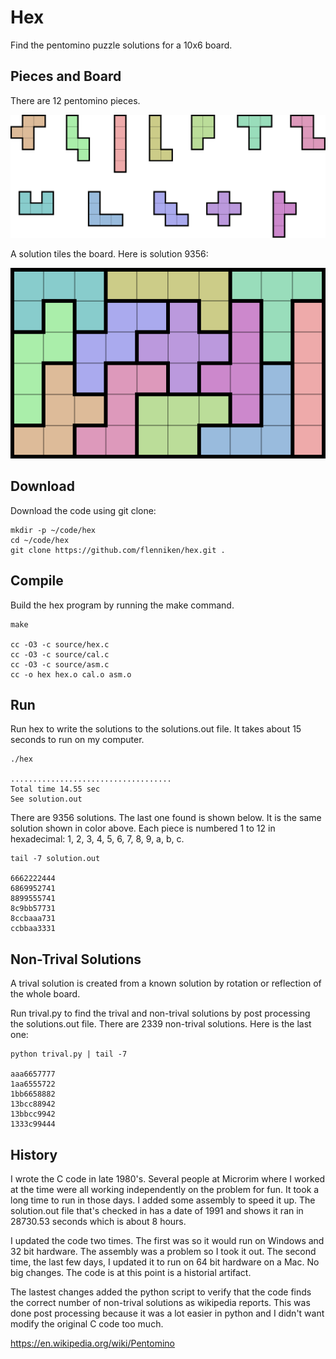 # Hex

Find the pentomino puzzle solutions for a 10x6 board.

## Pieces and Board

There are 12 pentomino pieces.

<img src="./pieces.svg">

A solution tiles the board. Here is solution 9356:

<img src="./solution9356.svg">

## Download

Download the code using git clone:

~~~
mkdir -p ~/code/hex
cd ~/code/hex
git clone https://github.com/flenniken/hex.git .
~~~

## Compile

Build the hex program by running the make command.

~~~
make

cc -O3 -c source/hex.c
cc -O3 -c source/cal.c
cc -O3 -c source/asm.c
cc -o hex hex.o cal.o asm.o
~~~

## Run

Run hex to write the solutions to the solutions.out file. It takes
about 15 seconds to run on my computer.

~~~
./hex

....................................
Total time 14.55 sec
See solution.out
~~~

There are 9356 solutions. The last one found is shown below.  It is
the same solution shown in color above. Each piece is numbered 1 to 12
in hexadecimal: 1, 2, 3, 4, 5, 6, 7, 8, 9, a, b, c.

~~~
tail -7 solution.out

6662222444
6869952741
8899555741
8c9bb57731
8ccbaaa731
ccbbaa3331
~~~

## Non-Trival Solutions

A trival solution is created from a known solution by rotation or
reflection of the whole board.

Run trival.py to find the trival and non-trival solutions by post
processing the solutions.out file. There are 2339 non-trival solutions.
Here is the last one:

~~~
python trival.py | tail -7

aaa6657777
1aa6555722
1bb6658882
13bcc88942
13bbcc9942
1333c99444
~~~

## History

I wrote the C code in late 1980's. Several people at Microrim where I
worked at the time were all working independently on the problem for
fun. It took a long time to run in those days. I added some assembly
to speed it up.  The solution.out file that's checked in has a date of
1991 and shows it ran in 28730.53 seconds which is about 8 hours.

I updated the code two times. The first was so it would run on Windows
and 32 bit hardware. The assembly was a problem so I took it out. The
second time, the last few days, I updated it to run on 64 bit hardware
on a Mac. No big changes. The code is at this point is a historial
artifact.

The lastest changes added the python script to verify that the code
finds the correct number of non-trival solutions as wikipedia
reports. This was done post processing because it was a lot easier in
python and I didn't want modify the original C code too much.

https://en.wikipedia.org/wiki/Pentomino
